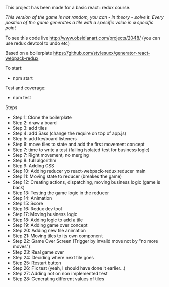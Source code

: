 This project has been made for a basic react+redux course.

*This version of the game is not random, you can - in theory - solve it. Every position of the game generates a tile with a specific value in a specific point*

To see this code live http://www.obsidianart.com/projects/2048/ (you can use redux devtool to undo etc)

Based on a boilerplate https://github.com/stylesuxx/generator-react-webpack-redux

To start:
- npm start

Test and coverage:
- npm test

Steps
- Step 1: Clone the boilerplate
- Step 2: draw a board
- Step 3: add tiles
- Step 4: add Sass (change the require on top of app.js)
- Step 5: add keyboard listeners
- Step 6: move tiles to state and add the first movement concept
- Step 7: time to write a test (failing isolated test for business logic)
- Step 7: Right movement, no merging
- Step 8: full algorithm
- Step 9: Adding CSS
- Step 10: Adding reducer yo react-webpack-redux:reducer main
- Step 11: Moving state to reducer (breakes the game)
- Step 12: Creating actions, dispatching, moving business logic (game is back)
- Step 13: Testing the game logic in the reducer
- Step 14: Animation
- Step 15: Score
- Step 16: Redux dev tool
- Step 17: Moving business logic
- Step 18: Adding logic to add a tile
- Step 19: Adding game over concept
- Step 20: Adding new tile animation
- Step 21: Moving tiles to its own component
- Step 22: Game Over Screen (Trigger by invalid move not by "no more moves")
- Step 23: Real game over
- Step 24: Deciding where next tile goes
- Step 25: Restart button
- Step 26: Fix test (yeah, I should have done it earlier...)
- Step 27: Adding not on non implemented test
- Step 28: Generating different values of tiles
